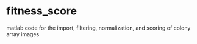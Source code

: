 # fitness_score
matlab code for the import, filtering, normalization, and scoring of colony array images
